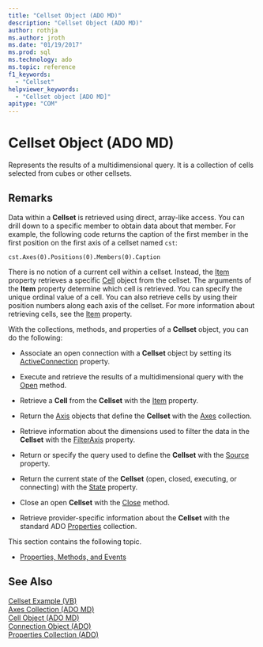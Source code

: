 ```yaml
---
title: "Cellset Object (ADO MD)"
description: "Cellset Object (ADO MD)"
author: rothja
ms.author: jroth
ms.date: "01/19/2017"
ms.prod: sql
ms.technology: ado
ms.topic: reference
f1_keywords:
  - "Cellset"
helpviewer_keywords:
  - "Cellset object [ADO MD]"
apitype: "COM"
---
```

# Cellset Object (ADO MD)
Represents the results of a multidimensional query. It is a collection of cells selected from cubes or other cellsets.  
  
## Remarks  
 Data within a **Cellset** is retrieved using direct, array-like access. You can drill down to a specific member to obtain data about that member. For example, the following code returns the caption of the first member in the first position on the first axis of a cellset named `cst`:  
  
```  
cst.Axes(0).Positions(0).Members(0).Caption  
```  
  
 There is no notion of a current cell within a cellset. Instead, the [Item](./item-property-ado-md-cellset.md) property retrieves a specific [Cell](./cell-object-ado-md.md) object from the cellset. The arguments of the **Item** property determine which cell is retrieved. You can specify the unique ordinal value of a cell. You can also retrieve cells by using their position numbers along each axis of the cellset. For more information about retrieving cells, see the [Item](./item-property-ado-md-cellset.md) property.  
  
 With the collections, methods, and properties of a **Cellset** object, you can do the following:  
  
-   Associate an open connection with a **Cellset** object by setting its [ActiveConnection](./activeconnection-property-ado-md.md) property.  
  
-   Execute and retrieve the results of a multidimensional query with the [Open](./open-method-ado-md.md) method.  
  
-   Retrieve a **Cell** from the **Cellset** with the [Item](./item-property-ado-md-cellset.md) property.  
  
-   Return the [Axis](./axis-object-ado-md.md) objects that define the **Cellset** with the [Axes](./axes-collection-ado-md.md) collection.  
  
-   Retrieve information about the dimensions used to filter the data in the **Cellset** with the [FilterAxis](./filteraxis-property-ado-md.md) property.  
  
-   Return or specify the query used to define the **Cellset** with the [Source](./source-property-ado-md.md) property.  
  
-   Return the current state of the **Cellset** (open, closed, executing, or connecting) with the [State](./state-property-ado-md.md) property.  
  
-   Close an open **Cellset** with the [Close](./close-method-ado-md.md) method.  
  
-   Retrieve provider-specific information about the **Cellset** with the standard ADO [Properties](../ado-api/properties-collection-ado.md) collection.  
  
 This section contains the following topic.  
  
-   [Properties, Methods, and Events](./cellset-object-properties-methods-and-events.md)  
  
## See Also  
 [Cellset Example (VB)](./cellset-example-vb.md)   
 [Axes Collection (ADO MD)](./axes-collection-ado-md.md)   
 [Cell Object (ADO MD)](./cell-object-ado-md.md)   
 [Connection Object (ADO)](../ado-api/connection-object-ado.md)   
 [Properties Collection (ADO)](../ado-api/properties-collection-ado.md)